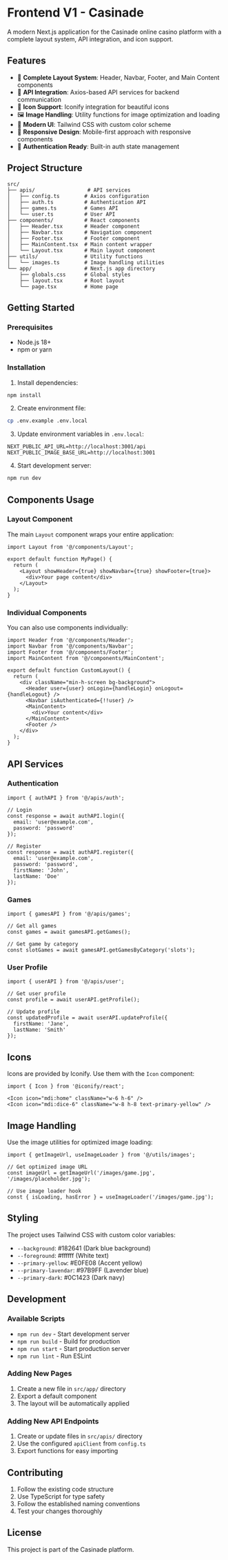 # Frontend V1 - Casinade

A modern Next.js application for the Casinade online casino platform with a complete layout system, API integration, and icon support.

## Features

- 🎨 **Complete Layout System**: Header, Navbar, Footer, and Main Content components
- 🔌 **API Integration**: Axios-based API services for backend communication
- 🎯 **Icon Support**: Iconify integration for beautiful icons
- 🖼️ **Image Handling**: Utility functions for image optimization and loading
- 🎨 **Modern UI**: Tailwind CSS with custom color scheme
- 📱 **Responsive Design**: Mobile-first approach with responsive components
- 🔐 **Authentication Ready**: Built-in auth state management

## Project Structure

```
src/
├── apis/                 # API services
│   ├── config.ts        # Axios configuration
│   ├── auth.ts          # Authentication API
│   ├── games.ts         # Games API
│   └── user.ts          # User API
├── components/          # React components
│   ├── Header.tsx       # Header component
│   ├── Navbar.tsx       # Navigation component
│   ├── Footer.tsx       # Footer component
│   ├── MainContent.tsx  # Main content wrapper
│   └── Layout.tsx       # Main layout component
├── utils/               # Utility functions
│   └── images.ts        # Image handling utilities
└── app/                 # Next.js app directory
    ├── globals.css      # Global styles
    ├── layout.tsx       # Root layout
    └── page.tsx         # Home page
```

## Getting Started

### Prerequisites

- Node.js 18+ 
- npm or yarn

### Installation

1. Install dependencies:
```bash
npm install
```

2. Create environment file:
```bash
cp .env.example .env.local
```

3. Update environment variables in `.env.local`:
```env
NEXT_PUBLIC_API_URL=http://localhost:3001/api
NEXT_PUBLIC_IMAGE_BASE_URL=http://localhost:3001
```

4. Start development server:
```bash
npm run dev
```

## Components Usage

### Layout Component

The main `Layout` component wraps your entire application:

```tsx
import Layout from '@/components/Layout';

export default function MyPage() {
  return (
    <Layout showHeader={true} showNavbar={true} showFooter={true}>
      <div>Your page content</div>
    </Layout>
  );
}
```

### Individual Components

You can also use components individually:

```tsx
import Header from '@/components/Header';
import Navbar from '@/components/Navbar';
import Footer from '@/components/Footer';
import MainContent from '@/components/MainContent';

export default function CustomLayout() {
  return (
    <div className="min-h-screen bg-background">
      <Header user={user} onLogin={handleLogin} onLogout={handleLogout} />
      <Navbar isAuthenticated={!!user} />
      <MainContent>
        <div>Your content</div>
      </MainContent>
      <Footer />
    </div>
  );
}
```

## API Services

### Authentication

```tsx
import { authAPI } from '@/apis/auth';

// Login
const response = await authAPI.login({
  email: 'user@example.com',
  password: 'password'
});

// Register
const response = await authAPI.register({
  email: 'user@example.com',
  password: 'password',
  firstName: 'John',
  lastName: 'Doe'
});
```

### Games

```tsx
import { gamesAPI } from '@/apis/games';

// Get all games
const games = await gamesAPI.getGames();

// Get game by category
const slotGames = await gamesAPI.getGamesByCategory('slots');
```

### User Profile

```tsx
import { userAPI } from '@/apis/user';

// Get user profile
const profile = await userAPI.getProfile();

// Update profile
const updatedProfile = await userAPI.updateProfile({
  firstName: 'Jane',
  lastName: 'Smith'
});
```

## Icons

Icons are provided by Iconify. Use them with the `Icon` component:

```tsx
import { Icon } from '@iconify/react';

<Icon icon="mdi:home" className="w-6 h-6" />
<Icon icon="mdi:dice-6" className="w-8 h-8 text-primary-yellow" />
```

## Image Handling

Use the image utilities for optimized image loading:

```tsx
import { getImageUrl, useImageLoader } from '@/utils/images';

// Get optimized image URL
const imageUrl = getImageUrl('/images/game.jpg', '/images/placeholder.jpg');

// Use image loader hook
const { isLoading, hasError } = useImageLoader('/images/game.jpg');
```

## Styling

The project uses Tailwind CSS with custom color variables:

- `--background`: #182641 (Dark blue background)
- `--foreground`: #ffffff (White text)
- `--primary-yellow`: #E0FE08 (Accent yellow)
- `--primary-lavendar`: #97B9FF (Lavender blue)
- `--primary-dark`: #0C1423 (Dark navy)

## Development

### Available Scripts

- `npm run dev` - Start development server
- `npm run build` - Build for production
- `npm run start` - Start production server
- `npm run lint` - Run ESLint

### Adding New Pages

1. Create a new file in `src/app/` directory
2. Export a default component
3. The layout will be automatically applied

### Adding New API Endpoints

1. Create or update files in `src/apis/` directory
2. Use the configured `apiClient` from `config.ts`
3. Export functions for easy importing

## Contributing

1. Follow the existing code structure
2. Use TypeScript for type safety
3. Follow the established naming conventions
4. Test your changes thoroughly

## License

This project is part of the Casinade platform.